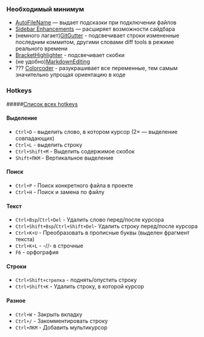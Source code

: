 ### Необходимый минимум

- [AutoFileName](https://packagecontrol.io/packages/AutoFileName) — выдает подсказки при подключении файлов
- [Sidebar Enhancements](https://packagecontrol.io/packages/SideBarEnhancements) — расширяет возможности сайдбара
- (немного лагает)[GitGutter](https://github.com/jisaacks/GitGutter) - подсвечивает строки измененные последним коммитом, другими словами diff tools в режиме реального времени
- [BracketHighlighter](https://packagecontrol.io/packages/BracketHighlighter) - подсвечивает скобки
- (не удобно)[MarkdownEditing](https://github.com/ttscoff/MarkdownEditing)
- ??? [Colorcoder](https://github.com/vprimachenko/Sublime-Colorcoder) - разукрашивает все переменные, тем самым значительно упрощая ориентацию в коде

### Hotkeys

#####[Список всех hotkeys](http://nicothin.github.io/sublime-text/sublime-text-3-hotkeys.html)

#### Выделение

- `Ctrl+D` - выделить слово, в котором курсор (2× — выделение совпадающих)
- `Ctrl+L` - выделить строку
- `Ctrl+Shift+M` - Выделить содержимое скобок
- `Shift+ПКМ` - Вертикальное выделение

#### Поиск

- `Ctrl+P` - Поиск конкретного файла в проекте
- `Ctrl+H` - Поиск и замена по файлу

#### Текст

- `Ctrl+Bsp`/`Ctrl+Del` - Удалить слово перед/после курсора
- `Ctrl+Shift+Bsp`/`Ctrl+Shift+Del`- Удалить строку перед/после курсора
- `Ctrl+K+U` - Преобразовать в прописные буквы (выделен фрагмент текста)
- `Ctrl+K+L` - -//- в строчные
- `F6` - орфография

#### Строки

- `Ctrl+Shift+стрелка` - поднять/опустить строку
- `Ctrl+Shift+K` - Удалить строку, в которой курсор

#### Разное

- `Ctrl+W` - Закрыть вкладку
- `Ctrl+/` - Закомментировать строку
- `Ctrl+ЛКМ` - Добавить мультикурсор